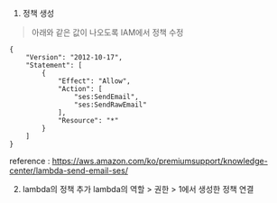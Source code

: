 1. 정책 생성
> 아래와 같은 값이 나오도록 IAM에서 정책 수정
```
{
    "Version": "2012-10-17",
    "Statement": [
        {
            "Effect": "Allow",
            "Action": [
                "ses:SendEmail",
                "ses:SendRawEmail"
            ],
            "Resource": "*"
        }
    ]
}
```

reference : https://aws.amazon.com/ko/premiumsupport/knowledge-center/lambda-send-email-ses/


2. lambda의 정책 추가
lambda의 역할 > 권한 > 1에서 생성한 정책 연결
